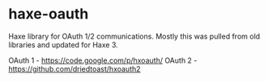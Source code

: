 haxe-oauth
==========

Haxe library for OAuth 1/2 communications. Mostly this was pulled from old libraries and updated for Haxe 3.

OAuth 1 - https://code.google.com/p/hxoauth/
OAuth 2 - https://github.com/driedtoast/hxoauth2